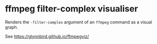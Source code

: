 # ffmpeg filter-complex visualiser

Renders the `-filter-complex` argument of an `ffmpeg` command as a visual graph.

See https://glynnbird.github.io/ffmpegviz/
